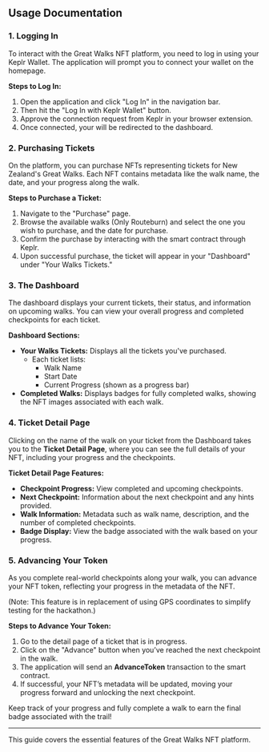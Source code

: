 ## Usage Documentation

### 1. Logging In

To interact with the Great Walks NFT platform, you need to log in using your Keplr Wallet. The application will prompt you to connect your wallet on the homepage.

**Steps to Log In:**
1. Open the application and click "Log In" in the navigation bar.
2. Then hit the "Log In with Keplr Wallet" button.
3. Approve the connection request from Keplr in your browser extension.
4. Once connected, your will be redirected to the dashboard.

### 2. Purchasing Tickets

On the platform, you can purchase NFTs representing tickets for New Zealand's Great Walks. Each NFT contains metadata like the walk name, the date, and your progress along the walk.

**Steps to Purchase a Ticket:**
1. Navigate to the "Purchase" page.
2. Browse the available walks (Only Routeburn) and select the one you wish to purchase, and the date for purchase.
3. Confirm the purchase by interacting with the smart contract through Keplr.
4. Upon successful purchase, the ticket will appear in your "Dashboard" under "Your Walks Tickets."

### 3. The Dashboard

The dashboard displays your current tickets, their status, and information on upcoming walks. You can view your overall progress and completed checkpoints for each ticket.

**Dashboard Sections:**
- **Your Walks Tickets:** Displays all the tickets you've purchased.
  - Each ticket lists:
    - Walk Name
    - Start Date
    - Current Progress (shown as a progress bar)
- **Completed Walks:** Displays badges for fully completed walks, showing the NFT images associated with each walk.

### 4. Ticket Detail Page

Clicking on the name of the walk on your ticket from the Dashboard takes you to the **Ticket Detail Page**, where you can see the full details of your NFT, including your progress and the checkpoints.

**Ticket Detail Page Features:**
- **Checkpoint Progress:** View completed and upcoming checkpoints.
- **Next Checkpoint:** Information about the next checkpoint and any hints provided.
- **Walk Information:** Metadata such as walk name, description, and the number of completed checkpoints.
- **Badge Display:** View the badge associated with the walk based on your progress.

### 5. Advancing Your Token

As you complete real-world checkpoints along your walk, you can advance your NFT token, reflecting your progress in the metadata of the NFT.

(Note: This feature is in replacement of using GPS coordinates to simplify testing for the hackathon.)

**Steps to Advance Your Token:**
1. Go to the detail page of a ticket that is in progress.
2. Click on the "Advance" button when you’ve reached the next checkpoint in the walk.
3. The application will send an **AdvanceToken** transaction to the smart contract.
4. If successful, your NFT’s metadata will be updated, moving your progress forward and unlocking the next checkpoint.

Keep track of your progress and fully complete a walk to earn the final badge associated with the trail!

---

This guide covers the essential features of the Great Walks NFT platform.
